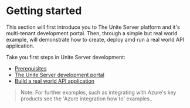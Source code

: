 # Getting started

This section will first introduce you to The Unite Server platform and it's multi-tenant development portal. Then, through a simple but real world example, will demonstrate how to create, deploy amd run a real world API application.

Take you first steps in Unite Server development:

- [Prerequisites](./prerequisites/prerequisites.md)
- [The Unite Server development portal](./the-unite-development-portal/the-unite-development-portal.md)
- [Build a real world API application](./build-a-real-world-api-application/build-a-real-world-api-application.md)

> Note: For further examples, such as integrating with Azure's key products see the 'Azure integration how to' examples..
